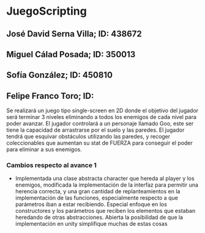 # JuegoScripting
## José David Serna Villa; ID: 438672
## Miguel Cálad Posada; ID: 350013
## Sofía González; ID: 450810
## Felipe Franco Toro; ID:
Se realizará un juego tipo single-screen en 2D donde el objetivo del jugador será terminar 3 niveles eliminando a todos los enemigos de cada nivel para poder avanzar. El jugador controlará a un personaje llamado Goo, este ser tiene la capacidad de arrastrarse por el suelo y las paredes. El jugador tendrá que esquivar obstáculos utilizando las paredes, y recoger coleccionables que aumentan su stat de FUERZA para conseguir el poder para eliminar a sus enemigos.
### Cambios respecto al avance 1
* Implementada una clase abstracta character que hereda al player y los enemigos, modificada la implementación de la interfaz para permitir una herencia correcta, y una gran cantidad de replanteamientos en la implementación de las funciones, especialmente respecto a que parámetros iban a estar recibiendo. Especial enfoque en los constructores y los parámetros que reciben los elementos que estaban heredando de otras abstracciones. Abierta la posibilidad de que la implementación en unity simplifique muchas de estas cosas
